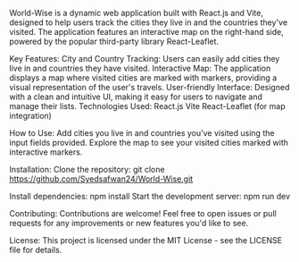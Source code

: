 World-Wise is a dynamic web application built with React.js and Vite, designed to help users track the cities they live in and the countries they've visited. The application features an interactive map on the right-hand side, powered by the popular third-party library React-Leaflet.

Key Features:
City and Country Tracking: Users can easily add cities they live in and countries they have visited.
Interactive Map: The application displays a map where visited cities are marked with markers, providing a visual representation of the user's travels.
User-friendly Interface: Designed with a clean and intuitive UI, making it easy for users to navigate and manage their lists.
Technologies Used:
React.js
Vite
React-Leaflet (for map integration)

How to Use:
Add cities you live in and countries you've visited using the input fields provided.
Explore the map to see your visited cities marked with interactive markers.

Installation:
Clone the repository: git clone https://github.com/Syedsafwan24/World-Wise.git

Install dependencies: npm install
Start the development server: npm run dev

Contributing:
Contributions are welcome! Feel free to open issues or pull requests for any improvements or new features you'd like to see.

License:
This project is licensed under the MIT License - see the LICENSE file for details.
